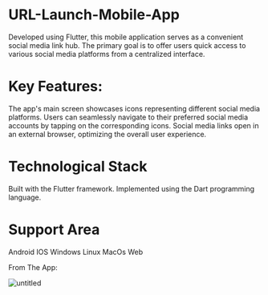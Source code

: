 # URL-Launch-Mobile-App

Developed using Flutter, this mobile application serves as a convenient social media
link hub. The primary goal is to offer users quick access to various social media
platforms from a centralized interface.

# Key Features:
The app's main screen showcases icons representing different social media platforms.
Users can seamlessly navigate to their preferred social media accounts by tapping on the corresponding icons.
Social media links open in an external browser, optimizing the overall user experience.

# Technological Stack
Built with the Flutter framework.
Implemented using the Dart programming language.

# Support Area
Android
IOS
Windows
Linux
MacOs
Web

From The App:

![untitled](https://github.com/aabdulmecitz/URL-Launch-Mobile-App/assets/53156663/a3aca0c9-4597-4420-ad9c-617689b1a6eb)

